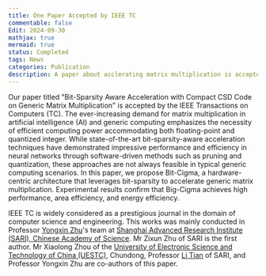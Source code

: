 ```yaml
---
title: One Paper Accepted by IEEE TC
commentable: false
Edit: 2024-09-30
mathjax: true
mermaid: true
status: Completed
tags: News
categories: Publication
description: A paper about acclerating matrix multiplication is accepted by IEEE TC.
---
```


<p>Our paper titled "Bit-Sparsity Aware Acceleration with Compact CSD Code on Generic Matrix Multiplication" is accepted by the <a href="https://ieeexplore.ieee.org/xpl/RecentIssue.jsp?punumber=12" style="text-decoration: none;" target="_blank">IEEE Transactions on Computers (TC)</a>. The ever-increasing demand for matrix multiplication in artificial intelligence (AI) and generic computing emphasizes the necessity of efficient computing power accommodating both floating-point and quantized integer. While state-of-the-art bit-sparsity-aware acceleration techniques have demonstrated impressive performance and efficiency in neural networks through software-driven methods such as pruning and quantization, these approaches are not always feasible in typical generic computing scenarios. In this paper, we propose Bit-Cigma, a hardware-centric architecture that leverages bit-sparsity to accelerate generic matrix multiplication. Experimental results confirm that Big-Cigma achieves high performance, area efficiency, and energy efficiency.</p>

<p>IEEE TC is widely considered as a prestigious journal in the domain of computer science and engineering. This works was mainly conducted in Professor <a href="https://people.ucas.ac.cn/~zhuyongxin">Yongxin Zhu</a>'s team at <a href="http://www.sari.cas.cn">Shanghai Advanced Research Institute (SARI), Chinese Academy of Science</a>. Mr Zixun Zhu of SARI is the first author. Mr Xiaolong Zhou of the <a href="https://www.uestc.edu.cn">University of Electronic Science and Technology of China (UESTC)</a>, Chundong, Professor <a href="https://people.ucas.ac.cn/~0058299">Li Tian</a> of SARI, and Professor Yongxin Zhu are co-authors of this paper.</p>
